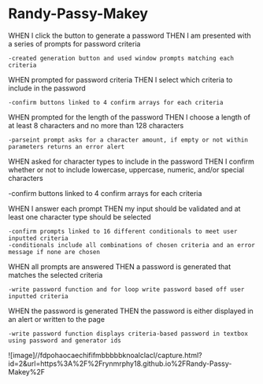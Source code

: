 # Randy-Passy-Makey

WHEN I click the button to generate a password
THEN I am presented with a series of prompts for password criteria

    -created generation button and used window prompts matching each criteria

WHEN prompted for password criteria
THEN I select which criteria to include in the password

    -confirm buttons linked to 4 confirm arrays for each criteria

WHEN prompted for the length of the password
THEN I choose a length of at least 8 characters and no more than 128 characters

    -parseint prompt asks for a character amount, if empty or not within parameters returns an error alert

WHEN asked for character types to include in the password
THEN I confirm whether or not to include lowercase, uppercase, numeric, and/or special characters

   -confirm buttons linked to 4 confirm arrays for each criteria

WHEN I answer each prompt
THEN my input should be validated and at least one character type should be selected

    -confirm prompts linked to 16 different conditionals to meet user inputted criteria
    -conditionals include all combinations of chosen criteria and an error message if none are chosen

WHEN all prompts are answered
THEN a password is generated that matches the selected criteria

    -write password function and for loop write password based off user inputted criteria

WHEN the password is generated
THEN the password is either displayed in an alert or written to the page

    -write password function displays criteria-based password in textbox using password and generator ids
 
 
 ![image]//fdpohaocaechififmbbbbbknoalclacl/capture.html?id=2&url=https%3A%2F%2Frynmrphy18.github.io%2FRandy-Passy-Makey%2F
    
